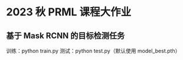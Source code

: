 # 2023 秋 PRML 课程大作业
## 基于 Mask RCNN 的目标检测任务
训练：python train.py
测试：python test.py（默认使用 model_best.pth）

